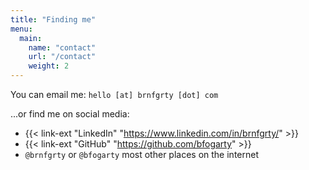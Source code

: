 ```yaml
---
title: "Finding me"
menu:
  main:
    name: "contact"
    url: "/contact"
    weight: 2
---
```


You can email me: `hello [at] brnfgrty [dot] com`

...or find me on social media:

* {{< link-ext "LinkedIn" "https://www.linkedin.com/in/brnfgrty/" >}}
* {{< link-ext "GitHub" "https://github.com/bfogarty" >}}
* `@brnfgrty` or `@bfogarty` most other places on the internet
